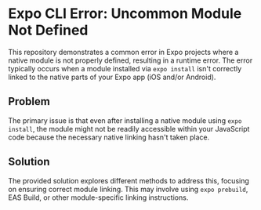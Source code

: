 # Expo CLI Error: Uncommon Module Not Defined

This repository demonstrates a common error in Expo projects where a native module is not properly defined, resulting in a runtime error.  The error typically occurs when a module installed via `expo install` isn't correctly linked to the native parts of your Expo app (iOS and/or Android).

## Problem

The primary issue is that even after installing a native module using `expo install`, the module might not be readily accessible within your JavaScript code because the necessary native linking hasn't taken place.

## Solution

The provided solution explores different methods to address this, focusing on ensuring correct module linking. This may involve using `expo prebuild`, EAS Build, or other module-specific linking instructions.